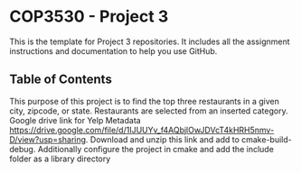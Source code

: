 <H1> COP3530 - Project 3 </h1>
This is the template for Project 3 repositories. It includes all the assignment instructions and documentation to help you use GitHub.

<h2> Table of Contents </h2>

This purpose of this project is to find the top three restaurants in a given city, zipcode, or state.
Restaurants are selected from an inserted category.
Google drive link for Yelp Metadata https://drive.google.com/file/d/1IJUUYv_f4AQbjlOwJDVcT4kHRH5nmv-D/view?usp=sharing.
Download and unzip this link and add to cmake-build-debug.
Additionally configure the project in cmake and add the include folder as a library directory
